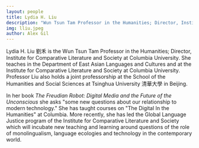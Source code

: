 ```yaml
---
layout: people
title: Lydia H. Liu
description: "Wun Tsun Tam Professor in the Humanities; Director, Institute for Comparative Literature and Society"
img: lliu.jpeg
author: Alex Gil
---
```


Lydia H. Liu 劉禾 is the Wun Tsun Tam Professor in the Humanities; Director, Institute for Comparative Literature and Society at Columbia University. She teaches in the Department of East Asian Languages and Cultures and at the Institute for Comparative Literature and Society at Columbia University. Professor Liu also holds a joint professorship at the School of the Humanities and Social Sciences at Tsinghua University 清華大學 in Beijing.

In her book *The Freudian Robot: Digital Media and the Future of the Unconscious* she asks "some new questions about our relationship to modern technology." She has taught courses on "The Digital In the Humanities" at Columbia. More recently, she has led the Global Language Justice program of the Institute for Comparative Literature and Society which will incubate new teaching and learning around questions of the role of monolingualism, language ecologies and technology in the contemporary world.